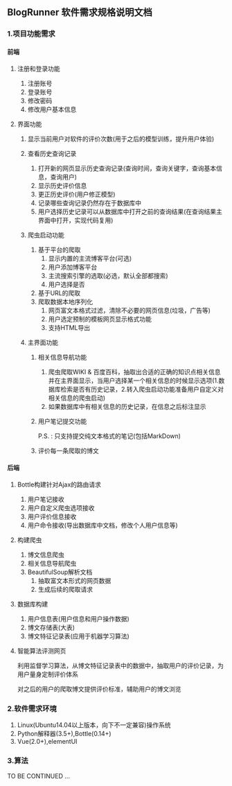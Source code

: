 ## BlogRunner 软件需求规格说明文档

### 1.项目功能需求

#### 前端

1. 注册和登录功能

   1. 注册账号
   2. 登录账号
   3. 修改密码
   4. 修改用户基本信息

2. 界面功能

   1. 显示当前用户对软件的评价次数(用于之后的模型训练，提升用户体验)

   2. 查看历史查询记录

      1. 打开新的网页显示历史查询记录(查询时间，查询关键字，查询基本信息，查询用户)
      2. 显示历史评价信息
      3. 更正历史评价(用户修正模型)
      4. 记录哪些查询记录仍然存在于数据库中
      5. 用户选择历史记录可以从数据库中打开之前的查询结果(在查询结果主界面中打开，实现代码复用)

   3. 爬虫启动功能

      1. 基于平台的爬取
         1. 显示内置的主流博客平台(可选)
         2. 用户添加博客平台
         3. 主流搜索引擎的选取(必选，默认全部都搜索)
         4. 用户选择是否
      2. 基于URL的爬取
      3. 爬取数据本地序列化
         1. 网页富文本格式过滤，清除不必要的网页信息(垃圾，广告等)
         2. 用户选定预制的模板网页显示格式功能
         3. 支持HTML导出

   4. 主界面功能

      1. 相关信息导航功能

         1. 爬虫爬取WIKI & 百度百科，抽取出合适的正确的知识点相关信息并在主界面显示，当用户选择某一个相关信息的时候显示选项(1.数据库检索是否有历史记录，2.转入爬虫启动功能准备用户自定义对相关信息的爬虫启动)
         2. 如果数据库中有相关信息的历史记录，在信息之后标注显示

      2. 用户笔记提交功能

         P.S. : 只支持提交纯文本格式的笔记(包括MarkDown)

      3. 评价每一条爬取的博文

#### 后端

1. Bottle构建针对Ajax的路由请求

   1. 用户笔记接收
   2. 用户自定义爬虫选项接收
   3. 用户评价信息接收
   4. 用户命令接收(导出数据库中文档，修改个人用户信息等)

2. 构建爬虫

   1. 博文信息爬虫
   2. 相关信息导航爬虫
   3. BeautifulSoup解析文档
      1. 抽取富文本形式的网页数据
      2. 生成后续的爬取请求

3. 数据库构建

   1. 用户信息表(用户信息和用户操作数据)
   2. 博文存储表(大表)
   3. 博文特征记录表(应用于机器学习算法)

4. 智能算法评测网页

   利用监督学习算法，从博文特征记录表中的数据中，抽取用户的评价记录，为用户量身定制评价体系

   对之后的用户的爬取博文提供评价标准，辅助用户的博文浏览

### 2.软件需求环境

1. Linux(Ubuntu14.04以上版本，向下不一定兼容)操作系统
2. Python解释器(3.5+),Bottle(0.14+)
3. Vue(2.0+),elementUI

### 3.算法

TO BE CONTINUED ...